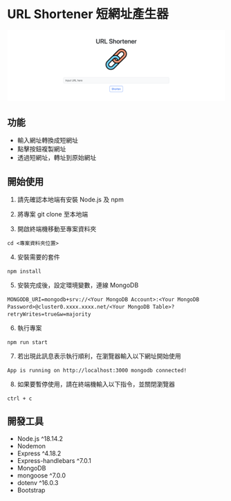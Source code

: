 # URL Shortener 短網址產生器
![image](./public/image/snapshot.png)

## 功能
- 輸入網址轉換成短網址
- 點擊按鈕複製網址
- 透過短網址，轉址到原始網址

## 開始使用
1. 請先確認本地端有安裝 Node.js 及 npm

2. 將專案 git clone 至本地端

3. 開啟終端機移動至專案資料夾

`cd <專案資料夾位置>`

4. 安裝需要的套件

`npm install`

5. 安裝完成後，設定環境變數，連線 MongoDB

`MONGODB_URI=mongodb+srv://<Your MongoDB Account>:<Your MongoDB Password>@cluster0.xxxx.xxxx.net/<Your MongoDB Table>?retryWrites=true&w=majority`

6. 執行專案

`npm run start`

7. 若出現此訊息表示執行順利，在瀏覽器輸入以下網址開始使用

`App is running on http://localhost:3000
mongodb connected!`

8. 如果要暫停使用，請在終端機輸入以下指令，並關閉瀏覽器

`ctrl + c`

## 開發工具
- Node.js ^18.14.2
- Nodemon
- Express ^4.18.2
- Express-handlebars ^7.0.1
- MongoDB
- mongoose ^7.0.0
- dotenv ^16.0.3
- Bootstrap